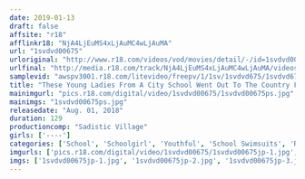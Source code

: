 ```yaml
---
date: 2019-01-13
draft: false
affsite: "r18"
afflinkr18: "NjA4LjEuMS4xLjAuMC4wLjAuMA"
url: "1svdvd00675"
urloriginal: "http://www.r18.com/videos/vod/movies/detail/-/id=1svdvd00675"
urlfinal: "http://media.r18.com/track/NjA4LjEuMS4xLjAuMC4wLjAuMA/videos/vod/movies/detail/-/id=1svdvd00675"
samplevid: "awspv3001.r18.com/litevideo/freepv/1/1sv/1svdvd675/1svdvd675_dmb_w.mp4"
title: "These Young Ladies From A City School Went Out To The Country For A Swim Team Training Camp, And We Went Undercover ! Under The Sparkling Starry Skies, We Enjoyed Plenty Of Raw Creampie Rape! And We Finished Off These Innocent And Fresh Pussies With Concrete Drill-Powered Vibrator Action To Send Them Off To Orgasmic Ecstasy! 2"
mainimgurl: "pics.r18.com/digital/video/1svdvd00675/1svdvd00675ps.jpg"
mainimgs: "1svdvd00675ps.jpg"
releasedate: "Aug. 01, 2018"
duration: 129
productioncomp: "Sadistic Village"
girls: ['----']
categories: ['School', 'Schoolgirl', 'Youthful', 'School Swimsuits', 'Reluctant', 'Variety', 'Shaved Pussy', 'Creampie', 'Vibrator', 'Hi-Def']
imgurls: ['pics.r18.com/digital/video/1svdvd00675/1svdvd00675jp-1.jpg', 'pics.r18.com/digital/video/1svdvd00675/1svdvd00675jp-2.jpg', 'pics.r18.com/digital/video/1svdvd00675/1svdvd00675jp-3.jpg', 'pics.r18.com/digital/video/1svdvd00675/1svdvd00675jp-4.jpg', 'pics.r18.com/digital/video/1svdvd00675/1svdvd00675jp-5.jpg', 'pics.r18.com/digital/video/1svdvd00675/1svdvd00675jp-6.jpg', 'pics.r18.com/digital/video/1svdvd00675/1svdvd00675jp-7.jpg', 'pics.r18.com/digital/video/1svdvd00675/1svdvd00675jp-8.jpg', 'pics.r18.com/digital/video/1svdvd00675/1svdvd00675jp-9.jpg', 'pics.r18.com/digital/video/1svdvd00675/1svdvd00675jp-10.jpg', 'pics.r18.com/digital/video/1svdvd00675/1svdvd00675jp-11.jpg', 'pics.r18.com/digital/video/1svdvd00675/1svdvd00675jp-12.jpg', 'pics.r18.com/digital/video/1svdvd00675/1svdvd00675jp-13.jpg', 'pics.r18.com/digital/video/1svdvd00675/1svdvd00675jp-14.jpg', 'pics.r18.com/digital/video/1svdvd00675/1svdvd00675jp-15.jpg', 'pics.r18.com/digital/video/1svdvd00675/1svdvd00675jp-16.jpg', 'pics.r18.com/digital/video/1svdvd00675/1svdvd00675jp-17.jpg', 'pics.r18.com/digital/video/1svdvd00675/1svdvd00675jp-18.jpg', 'pics.r18.com/digital/video/1svdvd00675/1svdvd00675jp-19.jpg', 'pics.r18.com/digital/video/1svdvd00675/1svdvd00675jp-20.jpg']
imgs: ['1svdvd00675jp-1.jpg', '1svdvd00675jp-2.jpg', '1svdvd00675jp-3.jpg', '1svdvd00675jp-4.jpg', '1svdvd00675jp-5.jpg', '1svdvd00675jp-6.jpg', '1svdvd00675jp-7.jpg', '1svdvd00675jp-8.jpg', '1svdvd00675jp-9.jpg', '1svdvd00675jp-10.jpg', '1svdvd00675jp-11.jpg', '1svdvd00675jp-12.jpg', '1svdvd00675jp-13.jpg', '1svdvd00675jp-14.jpg', '1svdvd00675jp-15.jpg', '1svdvd00675jp-16.jpg', '1svdvd00675jp-17.jpg', '1svdvd00675jp-18.jpg', '1svdvd00675jp-19.jpg', '1svdvd00675jp-20.jpg']
---
```


